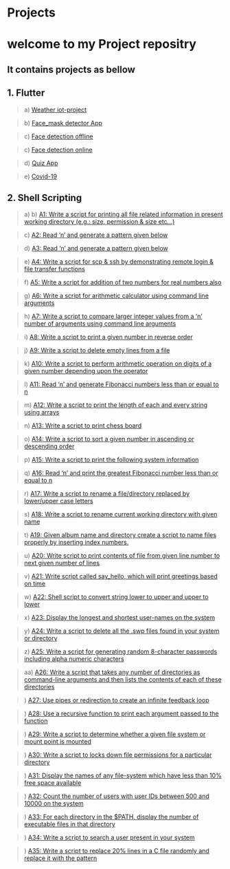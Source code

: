 # Projects

# welcome to my Project repositry
## It contains projects as bellow 
## 1. Flutter

> a) [Weather iot-project](https://github.com/Jay-prakashpandey/Projects/tree/main/Weather_Iot)

> b) [Face_mask detector App](https://github.com/Jay-prakashpandey/Projects/tree/main/face_mask_detection)

> c) [Face detection offline](https://github.com/Jay-prakashpandey/Projects/tree/main/face_detection_offline)

> c) [Face detection online](https://github.com/Jay-prakashpandey/Projects/tree/main/LGMVIP_Android/face_detection)

> d) [Quiz App](https://github.comQuiz/Jay-prakashpandey/Projects/tree/main/QUIZ_APP)

> e) [Covid-19](https://github.com/Jay-prakashpandey/Projects/tree/main/LGMVIP_Android/Covid_19)

## 2. Shell Scripting

> a) 
> b) [A1: Write a script for printing all file related information in present working directory (e.g.: size, permission & size etc…)](https://github.com/Jay-prakashpandey/Projects/blob/9d49509615d11d08739302ee6d641778e4f7e429/shell_scripting/A1.sh)

> c) [A2: Read ‘n’ and generate a pattern given below](https://github.com/Jay-prakashpandey/Projects/blob/9d49509615d11d08739302ee6d641778e4f7e429/shell_scripting/A2.sh)

> d) [A3: Read ‘n’ and generate a pattern given below](https://github.com/Jay-prakashpandey/Projects/blob/9d49509615d11d08739302ee6d641778e4f7e429/shell_scripting/A3.sh)

> e) [A4: Write a script for scp & ssh by demonstrating remote login & file transfer functions](https://github.com/Jay-prakashpandey/Projects/blob/9d49509615d11d08739302ee6d641778e4f7e429/shell_scripting/A4.sh)

> f) [A5: Write a script for addition of two numbers for real numbers also](https://github.com/Jay-prakashpandey/Projects/blob/9d49509615d11d08739302ee6d641778e4f7e429/shell_scripting/A5.sh)

> g) [A6: Write a script for arithmetic calculator using command line arguments](https://github.com/Jay-prakashpandey/Projects/blob/9d49509615d11d08739302ee6d641778e4f7e429/shell_scripting/A6.sh)

> h) [A7: Write a script to compare larger integer values from a ‘n’ number of arguments using command line arguments](https://github.com/Jay-prakashpandey/Projects/blob/9d49509615d11d08739302ee6d641778e4f7e429/shell_scripting/A7.sh)

> i) [A8: Write a script to print a given number in reverse order](https://github.com/Jay-prakashpandey/Projects/blob/9d49509615d11d08739302ee6d641778e4f7e429/shell_scripting/A8.sh)

> j) [A9: Write a script to delete empty lines from a file](https://github.com/Jay-prakashpandey/Projects/blob/9d49509615d11d08739302ee6d641778e4f7e429/shell_scripting/A9.sh)

> k) [A10: Write a script to perform arithmetic operation on digits of a given number depending upon the operator](https://github.com/Jay-prakashpandey/Projects/blob/9d49509615d11d08739302ee6d641778e4f7e429/shell_scripting/A10.sh)

> l) [A11: Read ‘n’ and generate Fibonacci numbers less than or equal to n](https://github.com/Jay-prakashpandey/Projects/blob/9d49509615d11d08739302ee6d641778e4f7e429/shell_scripting/A11.sh)

> m) [A12: Write a script to print the length of each and every string using arrays](https://github.com/Jay-prakashpandey/Projects/blob/9d49509615d11d08739302ee6d641778e4f7e429/shell_scripting/A12.sh)

> n) [A13: Write a script to print chess board](https://github.com/Jay-prakashpandey/Projects/blob/9d49509615d11d08739302ee6d641778e4f7e429/shell_scripting/A13.sh)

> o) [A14: Write a script to sort a given number in ascending or descending order](https://github.com/Jay-prakashpandey/Projects/blob/9d49509615d11d08739302ee6d641778e4f7e429/shell_scripting/A14.sh)

> p) [A15: Write a script to print the following system information](https://github.com/Jay-prakashpandey/Projects/blob/9d49509615d11d08739302ee6d641778e4f7e429/shell_scripting/A15.sh)

> q) [A16: Read ‘n’ and print the greatest Fibonacci number less than or equal to n](https://github.com/Jay-prakashpandey/Projects/blob/9d49509615d11d08739302ee6d641778e4f7e429/shell_scripting/A16.sh)

> r) [A17: Write a script to rename a file/directory replaced by lower/upper case letters](https://github.com/Jay-prakashpandey/Projects/blob/9d49509615d11d08739302ee6d641778e4f7e429/shell_scripting/A17.sh)

> s) [A18: Write a script to rename current working directory with given name](https://github.com/Jay-prakashpandey/Projects/blob/9d49509615d11d08739302ee6d641778e4f7e429/shell_scripting/A18.sh)

> t) [A19: Given album name and directory create a script to name files properly by inserting index numbers.](https://github.com/Jay-prakashpandey/Projects/blob/9d49509615d11d08739302ee6d641778e4f7e429/shell_scripting/A19.sh)

> u) [A20: Write script to print contents of file from given line number to next given number of lines](https://github.com/Jay-prakashpandey/Projects/blob/9d49509615d11d08739302ee6d641778e4f7e429/shell_scripting/A20.sh)

> v) [A21: Write script called say_hello, which will print greetings based on time](https://github.com/Jay-prakashpandey/Projects/blob/9d49509615d11d08739302ee6d641778e4f7e429/shell_scripting/A21.sh)

> w) [A22: Shell script to convert string lower to upper and upper to lower](https://github.com/Jay-prakashpandey/Projects/blob/9d49509615d11d08739302ee6d641778e4f7e429/shell_scripting/A22.sh)

> x) [A23: Display the longest and shortest user-names on the system](https://github.com/Jay-prakashpandey/Projects/blob/9d49509615d11d08739302ee6d641778e4f7e429/shell_scripting/A23.sh)

> y) [A24: Write a script to delete all the .swp files found in your system or directory](https://github.com/Jay-prakashpandey/Projects/blob/9d49509615d11d08739302ee6d641778e4f7e429/shell_scripting/A24.sh)

> z) [A25: Write a script for generating random 8-character passwords including alpha numeric characters](https://github.com/Jay-prakashpandey/Projects/blob/9d49509615d11d08739302ee6d641778e4f7e429/shell_scripting/A25.sh)

> aa) [A26: Write a script that takes any number of directories as command-line arguments and then lists the contents of each of these directories](https://github.com/Jay-prakashpandey/Projects/blob/9d49509615d11d08739302ee6d641778e4f7e429/shell_scripting/A26.sh)

>  ) [A27: Use pipes or redirection to create an infinite feedback loop](https://github.com/Jay-prakashpandey/Projects/blob/9d49509615d11d08739302ee6d641778e4f7e429/shell_scripting/A27.sh)

>  ) [A28: Use a recursive function to print each argument passed to the function](https://github.com/Jay-prakashpandey/Projects/blob/9d49509615d11d08739302ee6d641778e4f7e429/shell_scripting/A28.sh)

>  ) [A29: Write a script to determine whether a given file system or mount point is mounted](https://github.com/Jay-prakashpandey/Projects/blob/9d49509615d11d08739302ee6d641778e4f7e429/shell_scripting/A29.sh)

>  ) [A30: Write a script to locks down file permissions for a particular directory](https://github.com/Jay-prakashpandey/Projects/blob/9d49509615d11d08739302ee6d641778e4f7e429/shell_scripting/A30.sh)

>  ) [A31: Display the names of any file-system which have less than 10% free space available](https://github.com/Jay-prakashpandey/Projects/blob/9d49509615d11d08739302ee6d641778e4f7e429/shell_scripting/A31.sh)

>  ) [A32: Count the number of users with user IDs between 500 and 10000 on the system](https://github.com/Jay-prakashpandey/Projects/blob/9d49509615d11d08739302ee6d641778e4f7e429/shell_scripting/A32.sh)

>  ) [A33: For each directory in the $PATH, display the number of executable files in that directory](https://github.com/Jay-prakashpandey/Projects/blob/9d49509615d11d08739302ee6d641778e4f7e429/shell_scripting/A33.sh)

>  ) [A34: Write a script to search a user present in your system](https://github.com/Jay-prakashpandey/Projects/blob/9d49509615d11d08739302ee6d641778e4f7e429/shell_scripting/A34.sh)

>  ) [A35: Write a script to replace 20% lines in a C file randomly and replace it with the pattern](https://github.com/Jay-prakashpandey/Projects/blob/9d49509615d11d08739302ee6d641778e4f7e429/shell_scripting/A35.sh)

